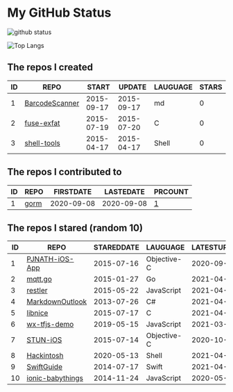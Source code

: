 # My GitHub Status

<img src="https://github-readme-stats-1.yihong0618.vercel.app/api?username=egenchen&show_icons=true&&&hide_title=true&count_private=true" alt="github status" />

![Top Langs](https://github-readme-stats-1.yihong0618.vercel.app/api/top-langs/?username=egenchen&layout=compact)

<!--START_SECTION:my_github-->
## The repos I created
| ID |                             REPO                             |   START    |   UPDATE   | LAUGUAGE | STARS |
|----|--------------------------------------------------------------|------------|------------|----------|-------|
|  1 | [BarcodeScanner](https://github.com/egenchen/BarcodeScanner) | 2015-09-17 | 2015-09-17 | md       |     0 |
|  2 | [fuse-exfat](https://github.com/egenchen/fuse-exfat)         | 2015-07-19 | 2015-07-20 | C        |     0 |
|  3 | [shell-tools](https://github.com/egenchen/shell-tools)       | 2015-04-17 | 2015-04-17 | Shell    |     0 |

## The repos I contributed to
| ID |                  REPO                   | FIRSTDATE  | LASTEDATE  |                                PRCOUNT                                 |
|----|-----------------------------------------|------------|------------|------------------------------------------------------------------------|
|  1 | [gorm](https://github.com/go-gorm/gorm) | 2020-09-08 | 2020-09-08 | [1](https://github.com/go-gorm/gorm/pulls?q=is%3Apr+author%3Aegenchen) |

## The repos I stared (random 10)
| ID |                              REPO                               | STAREDDATE |  LAUGUAGE   | LATESTUPDATE |
|----|-----------------------------------------------------------------|------------|-------------|--------------|
|  1 | [PJNATH-iOS-App](https://github.com/marslin1220/PJNATH-iOS-App) | 2015-07-16 | Objective-C | 2020-09-26   |
|  2 | [mqtt.go](https://github.com/plucury/mqtt.go)                   | 2015-01-27 | Go          | 2021-04-13   |
|  3 | [restler](https://github.com/danwrong/restler)                  | 2015-05-22 | JavaScript  | 2021-04-12   |
|  4 | [MarkdownOutlook](https://github.com/mmanela/MarkdownOutlook)   | 2013-07-26 | C#          | 2021-04-17   |
|  5 | [libnice](https://github.com/libnice/libnice)                   | 2015-07-17 | C           | 2021-04-18   |
|  6 | [wx-tfjs-demo](https://github.com/HunterXuan/wx-tfjs-demo)      | 2019-05-15 | JavaScript  | 2021-03-30   |
|  7 | [STUN-iOS](https://github.com/soulfly/STUN-iOS)                 | 2015-07-14 | Objective-C | 2020-10-27   |
|  8 | [Hackintosh](https://github.com/daliansky/Hackintosh)           | 2020-05-13 | Shell       | 2021-04-17   |
|  9 | [SwiftGuide](https://github.com/ipader/SwiftGuide)              | 2014-07-17 | Swift       | 2021-04-17   |
| 10 | [ionic-babythings](https://github.com/my101du/ionic-babythings) | 2014-11-24 | JavaScript  | 2020-05-10   |

<!--END_SECTION:my_github-->
